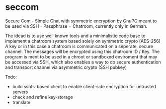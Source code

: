 # seccom
Secure Com - Simple Chat with symmetric encryption by GnuPG meant to be used via SSH - Passphrase = Chatroom, currently only in German. 

The idead is to use well known tools and a minimalistic code base to implement a chatroom system based solely on symmetric crypto (AES-256)
A key or in this case a chatroom is communicated on a seperate, secure channel. The messages will be encrypted using this chatroom ID / Key.
The program is ment to be used in a chroot or sandboxed enviroment that may be accessed via SSH, which also enables a way to do secure authentication and transport channel via asymmetric crypto (SSH pubkey)

Todo: 

- build sshfs-based client to enable client-side encryption for untrusted servers
- check and refine key-storage
- translate
